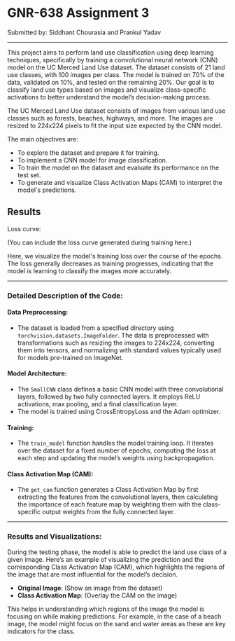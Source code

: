 # GNR-638 Assignment 3  
Submitted by: Siddhant Chourasia and Prankul Yadav

---

This project aims to perform land use classification using deep learning techniques, specifically by training a convolutional neural network (CNN) model on the UC Merced Land Use dataset. The dataset consists of 21 land use classes, with 100 images per class. The model is trained on 70% of the data, validated on 10%, and tested on the remaining 20%. Our goal is to classify land use types based on images and visualize class-specific activations to better understand the model’s decision-making process.

The UC Merced Land Use dataset consists of images from various land use classes such as forests, beaches, highways, and more. The images are resized to 224x224 pixels to fit the input size expected by the CNN model.

The main objectives are:
- To explore the dataset and prepare it for training.
- To implement a CNN model for image classification.
- To train the model on the dataset and evaluate its performance on the test set.
- To generate and visualize Class Activation Maps (CAM) to interpret the model's predictions.

## Results

Loss curve:

(You can include the loss curve generated during training here.)

Here, we visualize the model's training loss over the course of the epochs. The loss generally decreases as training progresses, indicating that the model is learning to classify the images more accurately.

---

### Detailed Description of the Code:

#### **Data Preprocessing:**
- The dataset is loaded from a specified directory using `torchvision.datasets.ImageFolder`. The data is preprocessed with transformations such as resizing the images to 224x224, converting them into tensors, and normalizing with standard values typically used for models pre-trained on ImageNet.

#### **Model Architecture:**
- The `SmallCNN` class defines a basic CNN model with three convolutional layers, followed by two fully connected layers. It employs ReLU activations, max pooling, and a final classification layer.
- The model is trained using CrossEntropyLoss and the Adam optimizer.

#### **Training:**
- The `train_model` function handles the model training loop. It iterates over the dataset for a fixed number of epochs, computing the loss at each step and updating the model’s weights using backpropagation.

#### **Class Activation Map (CAM):**
- The `get_cam` function generates a Class Activation Map by first extracting the features from the convolutional layers, then calculating the importance of each feature map by weighting them with the class-specific output weights from the fully connected layer.

---

### **Results and Visualizations:**

During the testing phase, the model is able to predict the land use class of a given image. Here’s an example of visualizing the prediction and the corresponding Class Activation Map (CAM), which highlights the regions of the image that are most influential for the model’s decision.

- **Original Image**: (Show an image from the dataset)
- **Class Activation Map**: (Overlay the CAM on the image)

This helps in understanding which regions of the image the model is focusing on while making predictions. For example, in the case of a beach image, the model might focus on the sand and water areas as these are key indicators for the class.
